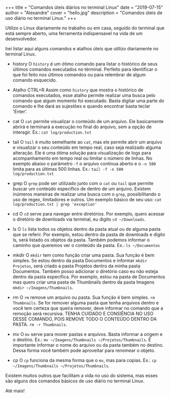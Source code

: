 +++
title = "Comandos úteis diários no terminal Linux"
date = "2019-07-15"
author = "Alexandre"
cover = "hello.jpg"
description = "Comandos úteis de uso diário no terminal Linux."
+++

Utilizo o Linux diariamente no trabalho ou em casa, seguido do terminal que está sempre aberto, uma ferramenta indispensavel na vida de um desenvolvedor.

Irei listar aqui alguns comandos e atalhos úteis que utilizo diariamente no terminal Linux.

- history
O `history` é um ótimo comando para listar o histórico de seus últimos comandos executados no términal. Perfeito para identificar o que foi feito nos últimos comandos ou para relembrar de algum comando esquecido.

- Atalho CTRL+R
Assim como `history` que mostra o histórico de comandos executados, esse atalho permite realizar uma busca pelo comando que algum momento foi executado. Basta digitar uma parte do comando e lhe dará as sujestões e quando encontrar basta teclar 'Enter'.

- cat
O `cat` permite visualizar o conteúdo de um arquivo. Ele basicamente abrirá e terminará a execução no final do arquivo, sem a opção de interagir. Ex.: `cat log/production.txt`

- tail
O `tail` é muito semelhante ao `cat`, mas ele permite abrir um arquivo e visualizar o seu conteúdo em tempo real, caso seja realizado alguma alteração. Ele é uma ótima solução para visualização de logs para acompanhamento em tempo real ou limitar o número de linhas. No exemplo abaixo o parâmetro `-f` o arquivo continua aberto e o `-n 500` limita para as últimas 500 linhas. 
Ex.: `tail -f -n 500 log/production.txt`

- grep
O `grep` pode ser utilizado junto com o `cat` ou `tail` que permite buscar um conteúdo especifico de dentro de um arquivo. Existem inúmeros maneiras de realizar uma busca com o `grep`, possibilitando o uso de regex, limitadores e outros. Um exemplo básico de seu uso: `cat log/production.txt | grep 'exception'`

- cd
O `cd` serve para navegar entre diretórios. Por exemplo, quero acessar o diretório de downloads via terminal, eu digito `cd ~/Downloads`.

- ls
O `ls` lista todos os objetos dentro da pasta atual ou de alguma pasta que se referir. Por exemplo, estou dentro da pasta de downloads e digito ls, será listado os objetos da pasta. Também podemos informar o caminho que queremos ver o conteúdo da pasta. Ex.: `ls ~/Documentos`

- mkdir
O `mkdir` tem como função criar uma pasta. Sua função é bem simples. Se estou dentro da pasta Documentos e informar `mkdir Projetos`, será criado a pasta Projetos dentro da minha pasta Documentos. Também posso adicionar o diretório caso eu não esteja dentro da pasta especifica. Por exemplo, estou na pasta de Documentos mas quero criar uma pasta de Thumbnails dentro da pasta Imagens `mkdir ~/Imagens/Thumbnails`.

- rm
O `rm` remove um arquivo ou pasta. Sua função é bem simples. `rm Thumbnails`. Se for remover alguma pasta que tenha arquivos dentro e você tem certeza que queira remover, deve informar no comando que a remoção será recursiva. TENHA CUIDADO E CONSIÊNCIA NO USO DESSE COMANDO, POIS REMOVE TODO O CONTEÚDO DENTRO DA PASTA. `rm -r Thumbnails`.

- mv
O `mv` serve para mover pastas e arquivos. Basta informar a origem e o destino. Ex.: `mv ~/Imagens/Thumbnails ~/Projetos/Thumbnails`. É importante informar o nome do arquivo ou da pasta também no destino. Dessa forma você também pode aproveitar para renomear o objeto.

- cp
O `cp` funciona da mesma forma que o `mv`, mas para copias. Ex.: `cp ~/Imagens/Thumbnails ~/Projetos/Thumbnails`.

Existem muitos outros que facilitam a vida no uso do sistema, mas esses são alguns dos comandos básicos de uso diário no terminal Linux.

Até mais!